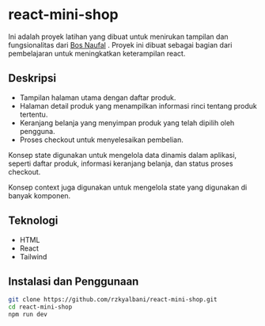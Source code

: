 # react-mini-shop

Ini adalah proyek latihan yang dibuat untuk menirukan tampilan dan fungsionalitas dari [Bos Naufal](https://github.com/BosNaufal/vue-mini-shop)
. Proyek ini dibuat sebagai bagian dari pembelajaran untuk meningkatkan keterampilan react.

## Deskripsi

- Tampilan halaman utama dengan daftar produk.
- Halaman detail produk yang menampilkan informasi rinci tentang produk tertentu.
- Keranjang belanja yang menyimpan produk yang telah dipilih oleh pengguna.
- Proses checkout untuk menyelesaikan pembelian.

Konsep state digunakan untuk mengelola data dinamis dalam aplikasi, seperti daftar produk, informasi keranjang belanja, dan status proses checkout.

Konsep context juga digunakan untuk mengelola state yang digunakan di banyak komponen.

## Teknologi

- HTML
- React
- Tailwind

## Instalasi dan Penggunaan

```bash
git clone https://github.com/rzkyalbani/react-mini-shop.git
cd react-mini-shop
npm run dev
